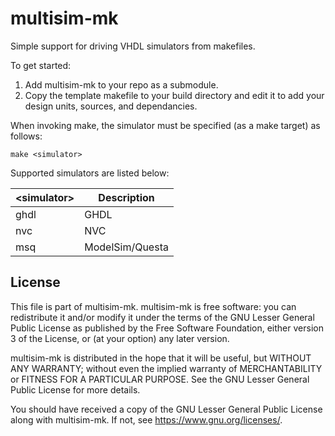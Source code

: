 # multisim-mk

Simple support for driving VHDL simulators from makefiles.

To get started:
1. Add multisim-mk to your repo as a submodule.
2. Copy the template makefile to your build directory and edit it to add your design units, sources, and dependancies.

When invoking make, the simulator must be specified (as a make target) as follows:

    make <simulator>

Supported simulators are listed below:

| \<simulator\> | Description     |
|---------------|-----------------|
| ghdl          | GHDL            |
| nvc           | NVC             |
| msq           | ModelSim/Questa |

## License

This file is part of multisim-mk. multisim-mk is free software: you can redistribute it and/or modify it under the terms of the GNU Lesser General Public License as published by the Free Software Foundation, either version 3 of the License, or (at your option) any later version.

multisim-mk is distributed in the hope that it will be useful, but WITHOUT ANY WARRANTY; without even the implied warranty of MERCHANTABILITY or FITNESS FOR A PARTICULAR PURPOSE. See the GNU Lesser General Public License for more details.

You should have received a copy of the GNU Lesser General Public License along with multisim-mk. If not, see https://www.gnu.org/licenses/.

